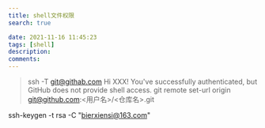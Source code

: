 ```yaml
---
title: shell文件权限
search: true

date: 2021-11-16 11:45:23
tags: [shell]
description:
comments:
---
```


> ssh -T git@githab.com
> Hi XXX! You've successfully authenticated, but GitHub does not provide shell access.
> git remote set-url origin git@github.com:<用户名>/<仓库名>.git

ssh-keygen -t rsa -C "bierxiensi@163.com"
